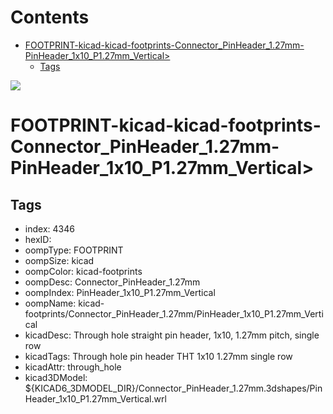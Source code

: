 



Contents
========

* [FOOTPRINT-kicad-kicad-footprints-Connector_PinHeader_1.27mm-PinHeader_1x10_P1.27mm_Vertical>](#footprint-kicad-kicad-footprints-connector_pinheader_127mm-pinheader_1x10_p127mm_vertical)
	* [Tags](#tags)
  
![][im]
# FOOTPRINT-kicad-kicad-footprints-Connector_PinHeader_1.27mm-PinHeader_1x10_P1.27mm_Vertical>

## Tags

- index: 4346
- hexID: 
- oompType: FOOTPRINT
- oompSize: kicad
- oompColor: kicad-footprints
- oompDesc: Connector_PinHeader_1.27mm
- oompIndex: PinHeader_1x10_P1.27mm_Vertical
- oompName: kicad-footprints/Connector_PinHeader_1.27mm/PinHeader_1x10_P1.27mm_Vertical
- kicadDesc: Through hole straight pin header, 1x10, 1.27mm pitch, single row
- kicadTags: Through hole pin header THT 1x10 1.27mm single row
- kicadAttr: through_hole
- kicad3DModel: ${KICAD6_3DMODEL_DIR}/Connector_PinHeader_1.27mm.3dshapes/PinHeader_1x10_P1.27mm_Vertical.wrl



[im]: image.png
